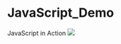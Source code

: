 # JavaScript_Demo
JavaScript in Action
![](https://tva1.sinaimg.cn/large/e6c9d24ely1h5p7u4i4sqj20xp0ggq2z.jpg)
